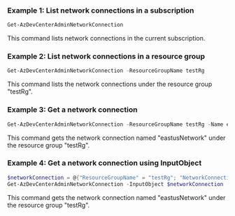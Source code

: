 ### Example 1: List network connections in a subscription
```powershell
Get-AzDevCenterAdminNetworkConnection
```
This command lists network connections in the current subscription. 

### Example 2: List network connections in a resource group
```powershell
Get-AzDevCenterAdminNetworkConnection -ResourceGroupName testRg
```
This command lists the network connections under the resource group "testRg".

### Example 3: Get a network connection
```powershell
Get-AzDevCenterAdminNetworkConnection -ResourceGroupName testRg -Name eastusNetwork
```
This command gets the network connection named "eastusNetwork" under the resource group "testRg". 

### Example 4: Get a network connection using InputObject
```powershell
$networkConnection = @{"ResourceGroupName" = "testRg"; "NetworkConnectionName" = "eastusNetwork"; "SubscriptionId" = "0ac520ee-14c0-480f-b6c9-0a90c58ffff"}
Get-AzDevCenterAdminNetworkConnection -InputObject $networkConnection
```
This command gets the network connection named "eastusNetwork" under the resource group "testRg". 

